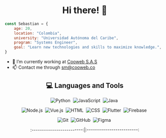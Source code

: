 
<h1 align="center"> Hi there! 👋</h1>

```javascript
const Sebastian = {
	age: 20,
	location: "Colombia",
	university: "Universidad Autónoma del Caribe",
	program: "Systems Engineer",
	goal: "Learn new technologies and skills to maximize knowledge.",
}
```

- 🔭 I’m currently working at <a href="https://cooweb.co/">Cooweb S.A.S</a>
- 📫 Contact me through [sm@cooweb.co](mailto:sm@cooweb.co)
<h2 align="center">💻 Languages and Tools</h2>

<div align="center">

![Python](https://img.shields.io/badge/-Python-05122A?style=flat&logo=python)&nbsp;
![JavaScript](https://img.shields.io/badge/-JavaScript-05122A?style=flat&logo=javascript)&nbsp;
![Java](https://img.shields.io/badge/-Java-05122A?style=flat&logo=Java&logoColor=FFA518)&nbsp;

![Node.js](https://img.shields.io/badge/-Node.js-05122A?style=flat&logo=node.js)&nbsp;
![Vue.js](https://img.shields.io/badge/-Vue.js-05122A?style=flat&logo=vue.js)&nbsp;
![HTML](https://img.shields.io/badge/-HTML-05122A?style=flat&logo=HTML5)&nbsp;
![CSS](https://img.shields.io/badge/-CSS-05122A?style=flat&logo=CSS3&logoColor=1572B6)&nbsp;
![Flutter](https://img.shields.io/badge/Flutter-05122A?style=flat&logo=Flutter)&nbsp;
![Firebase](https://img.shields.io/badge/-Firebase-05122A?style=flat&logo=firebase)&nbsp;

![Git](https://img.shields.io/badge/-Git-05122A?style=flat&logo=git)&nbsp;
![GitHub](https://img.shields.io/badge/-GitHub-05122A?style=flat&logo=github)&nbsp;
![Figma](https://img.shields.io/badge/-Figma-05122A?style=flat&logo=figma)&nbsp;
	
:-------------------------:|:-------------------------:
</div>  
